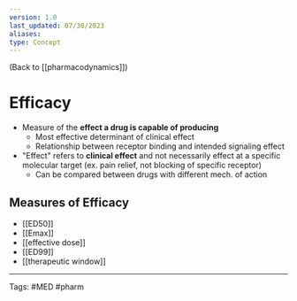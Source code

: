 ```yaml
---
version: 1.0
last_updated: 07/30/2023
aliases: 
type: Concept
---
```


(Back to [[pharmacodynamics]])

# Efficacy

-  Measure of the **effect a drug is capable of producing**
	- Most effective determinant of clinical effect
	- Relationship between receptor binding and intended signaling effect
- "Effect" refers to **clinical effect** and not necessarily effect at a specific molecular target (ex. pain relief, not blocking of specific receptor)
	- Can be compared between drugs with different mech. of action

## Measures of Efficacy
- [[ED50]]
- [[Emax]]
- [[effective dose]]
- [[ED99]]
- [[therapeutic window]]

---
Tags: #MED #pharm 